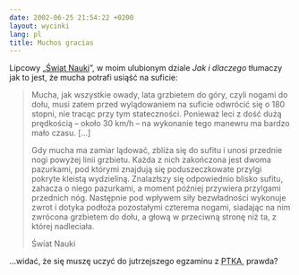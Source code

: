 ```yaml
---
date: 2002-06-25 21:54:22 +0200
layout: wycinki
lang: pl
title: Muchos gracias
---
```


Lipcowy „[Świat Nauki](http://www.swiatnauki.pl/ '…czyli polski „Scientific American”')”, w moim ulubionym dziale <cite>Jak i dlaczego</cite> tłumaczy jak to jest, że mucha potrafi usiąść na suficie:

> Mucha, jak wszystkie owady, lata grzbietem do góry, czyli nogami do dołu, musi zatem przed wylądowaniem na suficie odwrócić się o 180 stopni, nie tracąc przy tym stateczności. Ponieważ leci z dość dużą prędkością – około 30 km/h – na wykonanie tego manewru ma bardzo mało czasu. […]
>
> Gdy mucha ma zamiar lądować, zbliża się do sufitu i unosi przednie nogi powyżej linii grzbietu. Każda z nich zakończona jest dwoma pazurkami, pod którymi znajdują się poduszeczkowate przylgi pokryte kleistą wydzieliną. Znalazłszy się odpowiednio blisko sufitu, zahacza o niego pazurkami, a moment później przywiera przylgami przednich nóg. Następnie pod wpływem siły bezwładności wykonuje zwrot i dotyka podłoża pozostałymi czterema nogami, siadając na nim zwrócona grzbietem do dołu, a głową w przeciwną stronę niż ta, z której nadleciała.
>
> Świat Nauki

…widać, że się muszę uczyć do jutrzejszego egzaminu z <acronym title='podstawy teoretyczne kryptografii i ochrony informacji A'>PTKA</acronym>, prawda?
